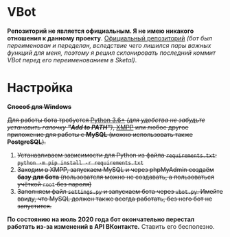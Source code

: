 # VBot
**Репозиторий не является официальным. Я не имею никакого отношения к данному проекту**. [Официальный репозиторий](https://github.com/ekonda/sketal) _(бот был переименован и переделан, вследствие чего лишился пары важных функций для меня, поэтому я решил склонировать последний коммит VBot перед его переименованием в Sketal)_.
# Настройка
<s>**Способ для Windows**

Для работы бота требуется [Python 3.6+](https://www.python.org/downloads/) _(для удобства не забудьте установить галочку **"Add to PATH"**)_, [XMPP](https://www.apachefriends.org/ru/download.html) или любое другое приложение для работы с **MySQL** (можно использовать также **PostgreSQL**).
1. Устанавливаем зависимости для Python из файла `requirements.txt`: `python -m pip install -r requirements.txt`
2. Заходим в XMPP, запускаем MySQL и через phpMyAdmin создаём **базу для бота** (пользователя можно не создавать, а пользоваться учёткой `root` без пароля)
3. Заполняем файл `settings.py` и запускаем бота через `vbot.py`. Имейте ввиду, что MySQL должен также всегда работать, без него бот не запустится.</s>

**По состоянию на июль 2020 года бот окончательно перестал работать из-за изменений в API ВКонтакте.** Ставить его бесполезно. 
